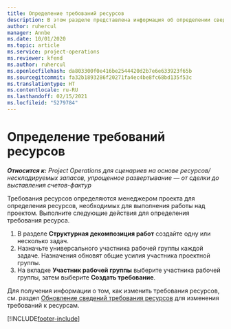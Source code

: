 ```yaml
---
title: Определение требований ресурсов
description: В этом разделе представлена информация об определении сведений требования ресурсов.
author: ruhercul
manager: Annbe
ms.date: 10/01/2020
ms.topic: article
ms.service: project-operations
ms.reviewer: kfend
ms.author: ruhercul
ms.openlocfilehash: da803300f0e416be2544420d2b7e6e633923f65b
ms.sourcegitcommit: fa32b1893286f20271fa4ec4be8fc68bd135f53c
ms.translationtype: HT
ms.contentlocale: ru-RU
ms.lasthandoff: 02/15/2021
ms.locfileid: "5279784"
---
```

# <a name="define-resource-requirements"></a>Определение требований ресурсов

_**Относится к:** Project Operations для сценариев на основе ресурсов/нескладируемых запасов, упрощенное развертывание — от сделки до выставления счетов-фактур_

Требования ресурсов определяются менеджером проекта для определения ресурсов, необходимых для выполнения работы над проектом. Выполните следующие действия для определения требования ресурса.

1.  В разделе **Структурная декомпозиция работ** создайте одну или несколько задач.
2.  Назначьте универсального участника рабочей группы каждой задаче. Назначения обновят общие усилия участника проектной группы.
3.  На вкладке **Участник рабочей группы** выберите участника рабочей группы, затем выберите **Создать требование**.

Для получения информации о том, как изменить требования ресурсов, см. раздел [Обновление сведений требования ресурсов](define-resource-requirements.md) для изменения требований к ресурсам.

[!INCLUDE[footer-include](../includes/footer-banner.md)]